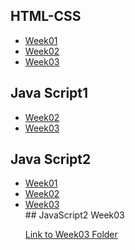  <h2> HTML-CSS</h2>
<ul>
<li><a href="https://nailaalissa.github.io/FooCoding/HTML-CSs/week01/">Week01</a></li>
<li><a href="https://nailaalissa.github.io/FooCoding/HTML-CSs/week02/">Week02</a></li>
<li><a href="https://nailaalissa.github.io/FooCoding/HTML-CSs/week03/">Week03</a></li>
</ul>
  <h2>Java Script1</h2>
<ul>
  <li><a href= "https://nailaalissa.github.io/FooCoding/javascript/JavaScript1/Week02/script.js">Week02</a></li>
  <li><a href="https://nailaalissa.github.io/FooCoding/javascript/JavaScript1/Week03/script.js">Week03</a></li>
</ul>
  <h2>Java Script2</h2>
  <ul>
  <li><a href= "https://nailaalissa.github.io/FooCoding/javascript/javaScript2/week01/index.html">Week01</a></li>
  <li><a href= "https://nailaalissa.github.io/FooCoding/javascript/javaScript2/week02/homework/index.html">Week02</a></li>
   <li><a href= "https://nailaalissa.github.io/FooCoding/javascript/javaScript2/Week03/homework/">Week03</a></li> 
## JavaScript2 Week03

[Link to Week03 Folder](https://raw.githubusercontent.com/nailaalissa/FooCoding/master/javascript/javaScript2/Week03/homework/)




 

  </ul>
